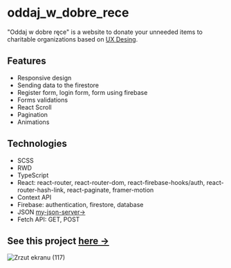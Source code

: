 # oddaj_w_dobre_rece

"Oddaj w dobre ręce" is a website to donate your unneeded items to charitable organizations based on <a href="https://xd.adobe.com/spec/f11fc670-7af2-4502-4013-c1f66f8d3332-872e/grid/"> UX Desing<a>.

## Features
* Responsive design
* Sending data to the firestore
* Register form, login form, form using firebase
* Forms validations 
* React Scroll 
* Pagination 
* Animations
  
## Technologies  
* SCSS 
* RWD 
* TypeScript
* React: react-router, react-router-dom, react-firebase-hooks/auth, react-router-hash-link, react-paginate, framer-motion
* Context API
* Firebase: authentication, firestore, database
* JSON <a href = "https://my-json-server.typicode.com/Krzysztofe/oddam_api/db">my-json-server-></a>
* Fetch API: GET, POST

## See this project <a href="https://krzysztofe.github.io/oddam_w_dobre_rece/">here -></a>

![Zrzut ekranu (117)](https://user-images.githubusercontent.com/96065197/194778288-8a5c7078-513f-4611-8ddb-9180b94bb027.png)
